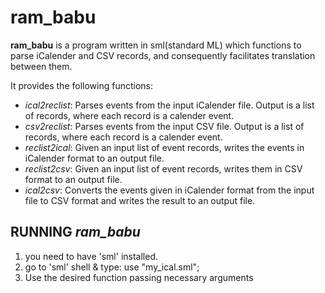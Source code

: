 # ram_babu

<b>ram_babu</b> is a program written in sml(standard ML) which functions to parse iCalender and CSV records, and consequently facilitates translation between them.

It provides the following functions:

<ul>
<li><i>ical2reclist</i>: Parses events from the input iCalender file. Output is a list of records, where each record is a calender event.</li>

<li><i>csv2reclist</i>: Parses events from the input CSV file. Output is a list of records, where each record is a calender event.</li>

<li><i>reclist2ical</i>: Given an input list of event records, writes the events in iCalender format to an output file.</li>

<li><i>reclist2csv</i>: Given an input list of event records, writes them in CSV format to an output file.</li>

<li><i>ical2csv</i>: Converts the events given in iCalender format from the input file to CSV format and writes the result to an output file.</li>
</ul>

RUNNING <i>ram_babu</i>
---

1. you need to have 'sml' installed. 
2. go to 'sml' shell & type: use "my_ical.sml";
3. Use the desired function passing necessary arguments
